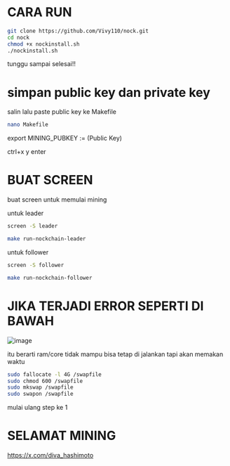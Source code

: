 # CARA RUN 

 ```bash
git clone https://github.com/Vivy110/nock.git
cd nock
chmod +x nockinstall.sh
./nockinstall.sh
 ```
tunggu sampai selesai!!

# simpan public key dan private key

salin lalu paste public key ke Makefile

 ```bash
nano Makefile
```

export MINING_PUBKEY := (Public Key)

ctrl+x y enter 

# BUAT SCREEN

buat screen untuk memulai mining

untuk leader 

```bash
screen -S leader
 ```

```bash
make run-nockchain-leader
 ```

untuk follower 

```bash
screen -S follower
 ```

```bash
make run-nockchain-follower
 ```

# JIKA TERJADI ERROR SEPERTI DI BAWAH

![image](https://github.com/user-attachments/assets/0a76cd8a-a48d-4c53-bc15-39760b8d0ef0)

itu berarti ram/core tidak mampu 
bisa tetap di jalankan tapi akan memakan waktu 

```bash
sudo fallocate -l 4G /swapfile
sudo chmod 600 /swapfile
sudo mkswap /swapfile
sudo swapon /swapfile
 ```

mulai ulang step ke 1

# SELAMAT MINING

https://x.com/diva_hashimoto


